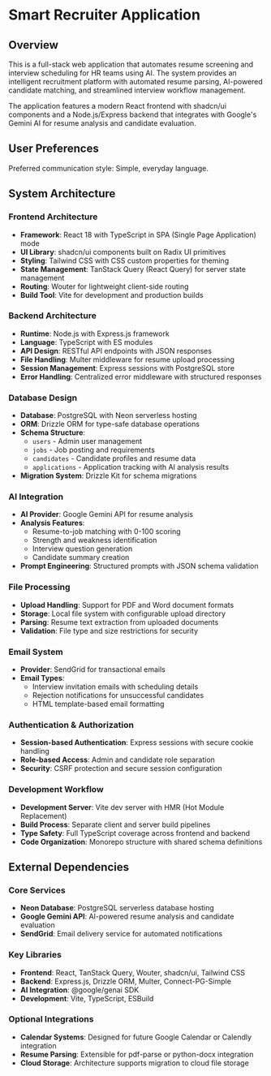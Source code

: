 # Smart Recruiter Application

## Overview

This is a full-stack web application that automates resume screening and interview scheduling for HR teams using AI. The system provides an intelligent recruitment platform with automated resume parsing, AI-powered candidate matching, and streamlined interview workflow management.

The application features a modern React frontend with shadcn/ui components and a Node.js/Express backend that integrates with Google's Gemini AI for resume analysis and candidate evaluation.

## User Preferences

Preferred communication style: Simple, everyday language.

## System Architecture

### Frontend Architecture
- **Framework**: React 18 with TypeScript in SPA (Single Page Application) mode
- **UI Library**: shadcn/ui components built on Radix UI primitives
- **Styling**: Tailwind CSS with CSS custom properties for theming
- **State Management**: TanStack Query (React Query) for server state management
- **Routing**: Wouter for lightweight client-side routing
- **Build Tool**: Vite for development and production builds

### Backend Architecture
- **Runtime**: Node.js with Express.js framework
- **Language**: TypeScript with ES modules
- **API Design**: RESTful API endpoints with JSON responses
- **File Handling**: Multer middleware for resume upload processing
- **Session Management**: Express sessions with PostgreSQL store
- **Error Handling**: Centralized error middleware with structured responses

### Database Design
- **Database**: PostgreSQL with Neon serverless hosting
- **ORM**: Drizzle ORM for type-safe database operations
- **Schema Structure**:
  - `users` - Admin user management
  - `jobs` - Job posting and requirements
  - `candidates` - Candidate profiles and resume data
  - `applications` - Application tracking with AI analysis results
- **Migration System**: Drizzle Kit for schema migrations

### AI Integration
- **AI Provider**: Google Gemini API for resume analysis
- **Analysis Features**:
  - Resume-to-job matching with 0-100 scoring
  - Strength and weakness identification
  - Interview question generation
  - Candidate summary creation
- **Prompt Engineering**: Structured prompts with JSON schema validation

### File Processing
- **Upload Handling**: Support for PDF and Word document formats
- **Storage**: Local file system with configurable upload directory
- **Parsing**: Resume text extraction from uploaded documents
- **Validation**: File type and size restrictions for security

### Email System
- **Provider**: SendGrid for transactional emails
- **Email Types**:
  - Interview invitation emails with scheduling details
  - Rejection notifications for unsuccessful candidates
  - HTML template-based email formatting

### Authentication & Authorization
- **Session-based Authentication**: Express sessions with secure cookie handling
- **Role-based Access**: Admin and candidate role separation
- **Security**: CSRF protection and secure session configuration

### Development Workflow
- **Development Server**: Vite dev server with HMR (Hot Module Replacement)
- **Build Process**: Separate client and server build pipelines
- **Type Safety**: Full TypeScript coverage across frontend and backend
- **Code Organization**: Monorepo structure with shared schema definitions

## External Dependencies

### Core Services
- **Neon Database**: PostgreSQL serverless database hosting
- **Google Gemini API**: AI-powered resume analysis and candidate evaluation
- **SendGrid**: Email delivery service for automated notifications

### Key Libraries
- **Frontend**: React, TanStack Query, Wouter, shadcn/ui, Tailwind CSS
- **Backend**: Express.js, Drizzle ORM, Multer, Connect-PG-Simple
- **AI Integration**: @google/genai SDK
- **Development**: Vite, TypeScript, ESBuild

### Optional Integrations
- **Calendar Systems**: Designed for future Google Calendar or Calendly integration
- **Resume Parsing**: Extensible for pdf-parse or python-docx integration
- **Cloud Storage**: Architecture supports migration to cloud file storage